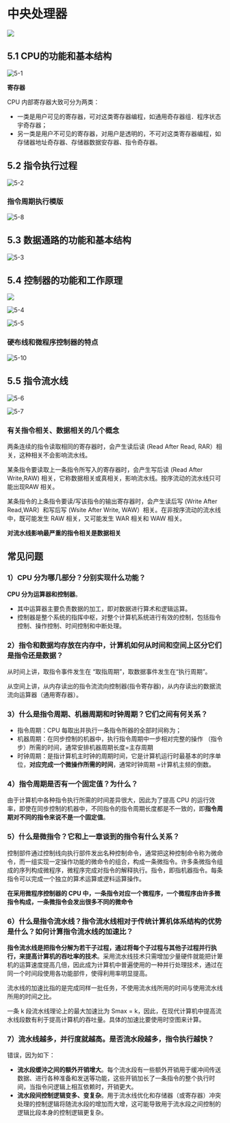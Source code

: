 # 中央处理器

![](./doc/5-0.png)

## 5.1 CPU的功能和基本结构

![5-1](./doc/5-1.png)

**寄存器**

CPU 内部寄存器大致可分为两类：

- 一类是用户可见的寄存器，可对这类寄存器编程，如通用奇存器组．程序状态宇奇存器；
- 另一类是用户不可见的寄存器，对用户是透明的，不可对这类寄存器编程，如存储器地址奇存器、存储器数据安存器、指令奇存器。

## 5.2 指令执行过程

![5-2](./doc/5-2.png)

### 指令周期执行模版

![5-8](./doc/5-8.png)

## 5.3 数据通路的功能和基本结构

![5-3](./doc/5-3.png)

## 5.4 控制器的功能和工作原理

![](./doc/5-9.png)

![5-4](./doc/5-4.png)

![5-5](./doc/5-5.png)

### 硬布线和微程序控制器的特点

![5-10](./doc/5-10.png)

## 5.5 指令流水线

![5-6](./doc/5-6.png)

![5-7](./doc/5-7.png)



### 有关指令相关、数据相关的几个概念

两条连续的指令读取相同的寄存器时，会产生读后读 (Read After Read, RAR）相关，这种相关不会影响流水线。

某条指令要读取上一条指令所写入的寄存器时，会产生写后读 (Read After Write,RAW) 相关，它称数据相关或真相关，影响流水线。按序流动的流水线只可能出现RAW 相关。

某条指令的上条指令要读/写该指令的输出寄存器时，会产生读后写 (Write After Read,WAR〕和写后写 (Wsite After Write, WAW）相关。在非按序流动的流水线中，既可能发生 RAW 相关，又可能发生 WAR 相关和 WAW 相关。

**对流水线影响最严重的指令相关是数据相关**

## 常见问题

### 1）CPU 分为哪几部分？分别实现什么功能？

**CPU 分为运算器和控制器**。

- 其中运算器主要负责数据的加工，即对数据进行算术和逻辑运算。
- 控制器是整个系统的指挥中枢，对整个计算机系统进行有效的控制，包括指令控制、操作控制、时间控制和中断处理。

### 2）指令和数据均存放在内存中，计算机如何从时间和空间上区分它们是指令还是数据？

从时间上讲，取指令事件发生在 “取指周期”，取数据事件发生在“执行周期”。

从空间上讲，从内存读出的指令流流向控制器(指令寄存器)，从内存读出的数据流流向运算器（通用寄存器）。

### 3）什么是指令周期、机器周期和时钟周期？它们之间有何关系？

- 指令周期：CPU 每取出并执行一条指令所器的全部时间称为；
- 机器周期：在同步控制的机器中，执行指令周期中一步相对完整的操作 （指令步）所需的时间，通常安排机器周期长度=主存周期
- 时钟周期：是指计算机主时钟的周期时间，它是计算机运行时最基本的时序单位，**对应完成一个微操作所需的时间**，通常时钟周期 =计算机主频的倒数。

### 4）指令周期是否有一个固定值？为什么？

由于计算机中各种指令执行所需的时间差异很大，因此为了提高 CPU 的运行效率，即使在同步控制的机器中，不同指令的指令周期长度都是不一致的，即**指令周期对不同的指令来说不是一个固定值**。

### 5）什么是微指令？它和上一章谈到的指令有什么关系？

控制部件通过控制线向执行部件发出名种控制命令，通常把这种控制命令称为微命令，而一组实现一定操作功能的微命令的组合，构成一条微指令。许多条微指令组成的序列构成微程序，微程序完成对指令的解释执行。指令，即指机器指令。每条指令可以完成一个独立的算术运算或逻料运算操作。

**在采用微程序控制器的 CPU 中，一条指令对应一个微程序，一个微程序由许多微指令构成，一条微指令会发出很多不同的微命令**

### 6）什么是指令流水线？指令流水线相对于传统计算机体系结构的优势是什么？如何计算指令流水线的加速比？

**指令流水线是把指令分解为若干子过程，通过将每个子过程与其他子过程并行执行，来提高计算机的吞吐率的技术**。采用流水线技术只需增加少量硬件就能把计箄机的运算速度提高几倍，因此成为计算机中普遍使用的一种并行处理技术，通过在同一个时间段使用各功能部件，使得利用率明显提高。

流水线的加速比指的是完成同样一批任务，不使用流水线所用的时间与使用流水线所用的时间之比。

一条 k 段流水线理论上的最大加速比为 Smax = k，因此，在现代计算机中提高流水线段数有利于提高计算机的吞吐量。具体的加速比要使用时空图来计算。

### 7）流水线越多，并行度就越高。是否流水段越多，指令执行越快？

错误，因为如下：

- **流水段缓沖之间的额外开销增大**。每个流水段有一些额外开销用于缓冲间传送数据、进行各种准备和发送等功能，这些开销加长了一条指令的整个执行时间，当指令问逻辑上相互依赖时，开销更大。
- **流水段间控制逻辑变多、变复杂**。用于流水线优化和存储器（或寄存器）冲突处理的控制逻辑将随流水段的增加而大增，这可能导致用于流水段之间控制的逻辑比段本身的控制逻辑更复杂。
